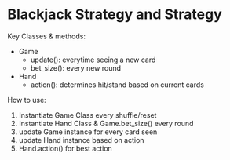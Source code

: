 # Blackjack Strategy and Strategy

Key Classes & methods:
- Game
  - update(): everytime seeing a new card
  - bet_size(): every new round
- Hand
  - action(): determines hit/stand based on current cards

How to use:
1. Instantiate Game Class every shuffle/reset
2. Instantiate Hand Class & Game.bet_size() every round
3. update Game instance for every card seen
4. update Hand instance based on action
5. Hand.action() for best action
